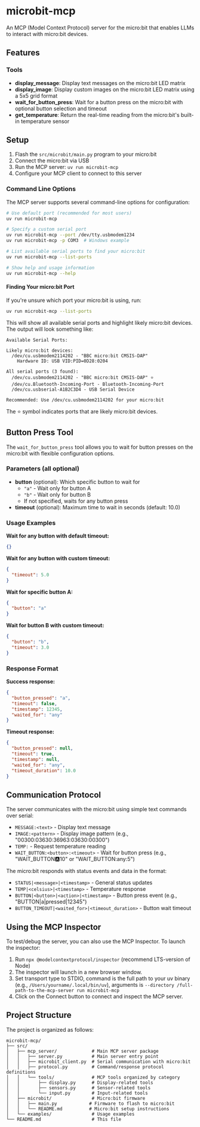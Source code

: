 # microbit-mcp

An MCP (Model Context Protocol) server for the micro:bit that enables LLMs to interact with micro:bit devices.

## Features

### Tools
- **display_message**: Display text messages on the micro:bit LED matrix
- **display_image**: Display custom images on the micro:bit LED matrix using a 5x5 grid format
- **wait_for_button_press**: Wait for a button press on the micro:bit with optional button selection and timeout
- **get_temperature**: Return the real-time reading from the micro:bit's built-in temperature sensor

## Setup

1. Flash the `src/microbit/main.py` program to your micro:bit
2. Connect the micro:bit via USB
3. Run the MCP server: `uv run microbit-mcp`
4. Configure your MCP client to connect to this server

### Command Line Options

The MCP server supports several command-line options for configuration:

```bash
# Use default port (recommended for most users)
uv run microbit-mcp

# Specify a custom serial port
uv run microbit-mcp --port /dev/tty.usbmodem1234
uv run microbit-mcp -p COM3  # Windows example

# List available serial ports to find your micro:bit
uv run microbit-mcp --list-ports

# Show help and usage information
uv run microbit-mcp --help
```

#### Finding Your micro:bit Port

If you're unsure which port your micro:bit is using, run:

```bash
uv run microbit-mcp --list-ports
```

This will show all available serial ports and highlight likely micro:bit devices. The output will look something like:

```
Available Serial Ports:

Likely micro:bit devices:
  /dev/cu.usbmodem2114202 - "BBC micro:bit CMSIS-DAP"
    Hardware ID: USB VID:PID=0D28:0204

All serial ports (3 found):
  /dev/cu.usbmodem2114202 - "BBC micro:bit CMSIS-DAP" ⭐
  /dev/cu.Bluetooth-Incoming-Port - Bluetooth-Incoming-Port
  /dev/cu.usbserial-A1B2C3D4 - USB Serial Device

Recommended: Use /dev/cu.usbmodem2114202 for your micro:bit
```

The ⭐ symbol indicates ports that are likely micro:bit devices.

## Button Press Tool

The `wait_for_button_press` tool allows you to wait for button presses on the micro:bit with flexible configuration options.

### Parameters (all optional)
- **button** (optional): Which specific button to wait for
  - `"a"` - Wait only for button A
  - `"b"` - Wait only for button B
  - If not specified, waits for any button press
- **timeout** (optional): Maximum time to wait in seconds (default: 10.0)

### Usage Examples

**Wait for any button with default timeout:**
```json
{}
```

**Wait for any button with custom timeout:**
```json
{
  "timeout": 5.0
}
```

**Wait for specific button A:**
```json
{
  "button": "a"
}
```

**Wait for button B with custom timeout:**
```json
{
  "button": "b",
  "timeout": 3.0
}
```

### Response Format

**Success response:**
```json
{
  "button_pressed": "a",
  "timeout": false,
  "timestamp": 12345,
  "waited_for": "any"
}
```

**Timeout response:**
```json
{
  "button_pressed": null,
  "timeout": true,
  "timestamp": null,
  "waited_for": "any",
  "timeout_duration": 10.0
}
```

## Communication Protocol

The server communicates with the micro:bit using simple text commands over serial:

- `MESSAGE:<text>` - Display text message
- `IMAGE:<pattern>` - Display image pattern (e.g., "00300:03630:36963:03630:00300")
- `TEMP:` - Request temperature reading
- `WAIT_BUTTON:<button>:<timeout>` - Wait for button press (e.g., "WAIT_BUTTON:a:10" or "WAIT_BUTTON:any:5")

The micro:bit responds with status events and data in the format:
- `STATUS|<message>|<timestamp>` - General status updates
- `TEMP|<celsius>|<timestamp>` - Temperature response
- `BUTTON|<button>|<action>|<timestamp>` - Button press event (e.g., "BUTTON|a|pressed|12345")
- `BUTTON_TIMEOUT|<waited_for>|<timeout_duration>` - Button wait timeout

## Using the MCP Inspector

To test/debug the server, you can also use the MCP Inspector. To launch the inspector:

1. Run `npx @modelcontextprotocol/inspector` (recommend LTS-version of Node)
2. The inspector will launch in a new browser window.
3. Set transport type to STDIO, command is the full path to your uv binary (e.g., `/Users/yourname/.local/bin/uv`), arguments is `--directory /full-path-to-the-mcp-server run microbit-mcp`
4. Click on the Connect button to connect and inspect the MCP server.

## Project Structure

The project is organized as follows:

```
microbit-mcp/
├── src/
│   ├── mcp_server/             # Main MCP server package
│   │   ├── server.py           # Main server entry point
│   │   ├── microbit_client.py  # Serial communication with micro:bit
│   │   ├── protocol.py         # Command/response protocol definitions
│   │   └── tools/              # MCP tools organized by category
│   │       ├── display.py      # Display-related tools
│   │       ├── sensors.py      # Sensor-related tools
│   │       └── input.py        # Input-related tools
│   ├── microbit/               # Micro:bit firmware
│   │   ├── main.py            # Firmware to flash to micro:bit
│   │   └── README.md          # Micro:bit setup instructions
│   └── examples/               # Usage examples
└── README.md                   # This file
```

